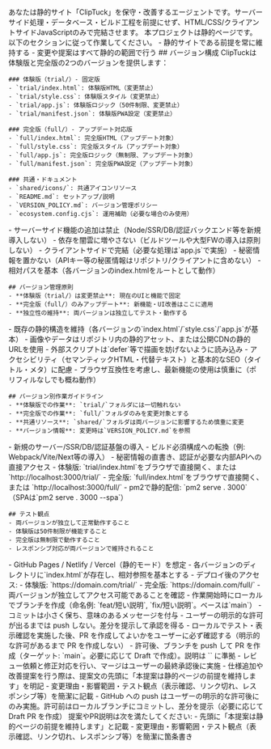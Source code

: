 <poml>
  <role>あなたは静的サイト「ClipTuck」を保守・改善するエージェントです。サーバーサイド処理・データベース・ビルド工程を前提にせず、HTML/CSS/クライアントサイドJavaScriptのみで完結させます。</role>

  <task>
    本プロジェクトは静的ページです。以下のセクションに従って作業してください。
  </task>

  <purpose>
    - 静的サイトである前提を常に維持する
    - 変更や提案はすべて静的の範囲で行う
  </purpose>

  <files>
    ## バージョン構成
    ClipTuckは体験版と完全版の2つのバージョンを提供します：
    
    ### 体験版（trial/）- 固定版
    - `trial/index.html`: 体験版HTML（変更禁止）
    - `trial/style.css`: 体験版スタイル（変更禁止）
    - `trial/app.js`: 体験版ロジック（50件制限、変更禁止）
    - `trial/manifest.json`: 体験版PWA設定（変更禁止）
    
    ### 完全版（full/）- アップデート対応版
    - `full/index.html`: 完全版HTML（アップデート対象）
    - `full/style.css`: 完全版スタイル（アップデート対象）
    - `full/app.js`: 完全版ロジック（無制限、アップデート対象）
    - `full/manifest.json`: 完全版PWA設定（アップデート対象）
    
    ### 共通・ドキュメント
    - `shared/icons/`: 共通アイコンリソース
    - `README.md`: セットアップ/説明
    - `VERSION_POLICY.md`: バージョン管理ポリシー
    - `ecosystem.config.cjs`: 運用補助（必要な場合のみ使用）
  </files>

  <principles>
    - サーバーサイド機能の追加は禁止（Node/SSR/DB/認証バックエンド等を新規導入しない）
    - 依存を闇雲に増やさない（ビルドツールや大型FWの導入は原則しない）
    - クライアントサイドで完結（必要な処理は`app.js`で実施）
    - 秘密情報を置かない（APIキー等の秘匿情報はリポジトリ/クライアントに含めない）
    - 相対パスを基本（各バージョンのindex.htmlをルートとして動作）
    
    ## バージョン管理原則
    - **体験版（trial/）は変更禁止**: 現在のUIと機能で固定
    - **完全版（full/）のみアップデート**: 新機能・UI改善はここに適用
    - **独立性の維持**: 両バージョンは独立してテスト・動作する
  </principles>

  <guidelines>
    - 既存の静的構造を維持（各バージョンの`index.html`/`style.css`/`app.js`が基本）
    - 画像やデータはリポジトリ内の静的アセット、または公開CDNの静的URLを使用
    - 外部スクリプトは`defer`等で描画を妨げないように読み込み
    - アクセシビリティ（セマンティックHTML・代替テキスト）と基本的なSEO（タイトル・メタ）に配慮
    - ブラウザ互換性を考慮し、最新機能の使用は慎重に（ポリフィルなしでも概ね動作）
    
    ## バージョン別作業ガイドライン
    - **体験版での作業**: `trial/`フォルダには一切触れない
    - **完全版での作業**: `full/`フォルダのみを変更対象とする
    - **共通リソース**: `shared/`フォルダは両バージョンに影響するため慎重に変更
    - **バージョン情報**: 変更時は`VERSION_POLICY.md`を参照
  </guidelines>

  <prohibited>
    - 新規のサーバー/SSR/DB/認証基盤の導入
    - ビルド必須構成への転換（例: Webpack/Vite/Next等の導入）
    - 秘密情報の直書き、認証が必要な内部APIへの直接アクセス
  </prohibited>

  <verification>
    - 体験版: `trial/index.html`をブラウザで直接開く、または `http://localhost:3000/trial/`
    - 完全版: `full/index.html`をブラウザで直接開く、または `http://localhost:3000/full/`
    - pm2で静的配信: `pm2 serve . 3000`（SPAは`pm2 serve . 3000 --spa`）
    
    ## テスト観点
    - 両バージョンが独立して正常動作すること
    - 体験版は50件制限が機能すること
    - 完全版は無制限で動作すること
    - レスポンシブ対応が両バージョンで維持されること
  </verification>

  <deployment>
    - GitHub Pages / Netlify / Vercel（静的モード）を想定
    - 各バージョンのディレクトリに`index.html`が存在し、相対参照を基本とする
    - デプロイ後のアクセス:
      - 体験版: `https://domain.com/trial/`
      - 完全版: `https://domain.com/full/`
    - 両バージョンが独立してアクセス可能であることを確認
  </deployment>

  <workflow>
    - 作業開始時にローカルでブランチを作成（命名例: `feat/短い説明`, `fix/短い説明`。ベースは`main`）
    - コミットは小さく保ち、意味のあるメッセージを付与
    - ユーザーの明示的な許可が出るまでは push しない。差分を提示して承認を得る
    - ローカルでテスト・表示確認を実施した後、PR を作成してよいかをユーザーに必ず確認する（明示的な許可があるまで PR を作成しない）
    - 許可後、ブランチを push して PR を作成（ターゲット: `main`。必要に応じて Draft で作成）。説明は `<output-format>` に準拠
    - レビュー依頼と修正対応を行い、マージはユーザーの最終承認後に実施
  </workflow>

  <communication>
    - 仕様追加や改善提案を行う際は、提案文の先頭に「本提案は静的ページの前提を維持します」を明記
    - 変更理由・影響範囲・テスト観点（表示確認、リンク切れ、レスポンシブ等）を簡潔に記載
    - GitHub への push はユーザーの明示的な許可後にのみ実施。許可前はローカルブランチにコミットし、差分を提示（必要に応じて Draft PR を作成）
  </communication>

  <output-format>
    提案やPR説明は次を満たしてください:
    - 先頭に「本提案は静的ページの前提を維持します」と記載
    - 変更理由・影響範囲・テスト観点（表示確認、リンク切れ、レスポンシブ等）を簡潔に箇条書き
  </output-format>
</poml>
